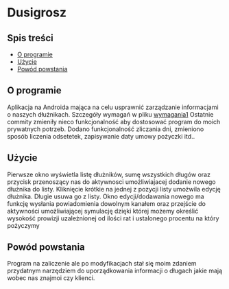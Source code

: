 # Dusigrosz


## Spis treści
* [O programie](#o-programie)
* [Użycie](#użycie)
* [Powód powstania](#powód-powstania)




## O programie
Aplikacja na Androida mająca na celu usprawnić zarządzanie informacjami o naszych dłużnikach. 
Szczegóły wymagań w pliku 
[wymagania1](https://github.com/SlawomirK/Dusigrosz/blob/master/wymagania1.pdf) 
Ostatnie commity zmieniły nieco funkcjonalność aby dostosować program do moich prywatnych potrzeb. Dodano funkcjonalność zliczania dni,
zmieniono sposób liczenia odsetetek, zapisywanie daty umowy pożyczki itd..

## Użycie
Pierwsze okno wyświetla listę dłużników, sumę wszystkich długów oraz przycisk przenoszący nas do aktywnosci 
umożliwiajacej dodanie nowego dłużnika do listy. Kliknięcie krótkie na jednej z pozycji listy umożwila edycję dłużnika.
Długie usuwa go z listy.
Okno edycji/dodawania nowego ma funkcję wysłania powiadomienia dowolnym kanałem oraz przejście do aktywności umożliwiającej symulację
dzięki której możemy określić wysokość prowizji uzależnionej od ilości rat i ustalonego procentu na który pożyczymy

## Powód powstania
Program na zaliczenie ale po modyfikacjach stał się moim zdaniem przydatnym narzędziem do uporządkowania informacji o długach jakie mają wobec nas znajmoi czy klienci.


